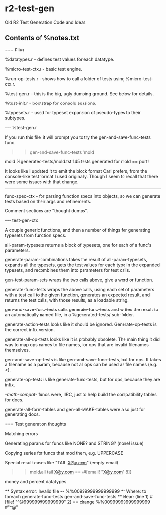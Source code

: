 # r2-test-gen
Old R2 Test Generation Code and Ideas

Contents of %notes.txt
---------------------------

=== Files

%datatypes.r - defines test values for each datatype.

%micro-test-ctx.r - basic test engine.

%run-op-tests.r - shows how to call a folder of tests using %micro-test-ctx.r.

%test-gen.r - this is the big, ugly dumping ground. See below for details.

%test-init.r - bootstrap for console sessions.

%typesets.r - used for typeset expansion of pseudo-types to their subtypes.


--- %test-gen.r

If you run this file, it will prompt you to try the gen-and-save-func-tests
func. 

>> gen-and-save-func-tests 'mold

mold     %generated-tests/mold.tst
145 tests generated for mold
== port!

It looks like I updated it to emit the block format Carl prefers, from the
console-like test format I used originally. Though I seem to recall that
there were some issues with that change.

---

func-spec-ctx - for parsing function specs into objects, so we can 
generate tests based on their args and refinements.

Comment sections are "thought dumps".

--- test-gen-ctx

A couple generic functions, and then a number of things for 
generating typesets from function specs.

all-param-typesets returns a block of typesets, one for each of a 
func's parameters.

generate-param-combinations takes the result of all-param-typesets,
expands all the typesets, gets the test values for each type in the
expanded typesets, and recombines them into parameters for test calls.

gen-test-param-sets wraps the two calls above, give a word or function.

generate-func-tests wraps the above calls, using each set of parameters
with a test call to the given function, generates an expected result,
and returns the test calls, with those results, as a loadable string.

gen-and-save-func-tests calls generate-func-tests and writes the
result to an automatically named file, in a %generated-tests/ sub-folder.

generate-action-tests looks like it should be ignored. Generate-op-tests
is the correct infix version.

generate-all-op-tests looks like it is probably obsolete. The main
thing it did was to map ops names to file names, for ops that are
invalid filenames themselves. 

gen-and-save-op-tests is like gen-and-save-func-tests, but for ops. It
takes a filename as a param, because not all ops can be used as file
names (e.g. <).

generate-op-tests is like generate-func-tests, but for ops, because they 
are infix.

*-math-compat-* funcs were, IIRC, just to help build the compatibility
tables for docs.

generate-all-form-tables and gen-all-MAKE-tables were also just for
generating docs.


=== Test generation thoughts

Matching errors

Generating params for funcs like NONE? and STRING? (none! issue)

Copying series for funcs that mod them, e.g. UPPERCASE

Special result cases like "TAIL X@y.com" (empty email)

  >> mold/all tail X@y.com
  == {#[email! "X@y.com" 8]}

money and percent datatypes

** Syntax error: Invalid file -- %%00999999999999999
** Where: to foreach generate-func-tests gen-and-save-func-tests
** Near: (line 1) #[file! "^@999999999999999" 2] == change %%00999999999999999 #"^@"
